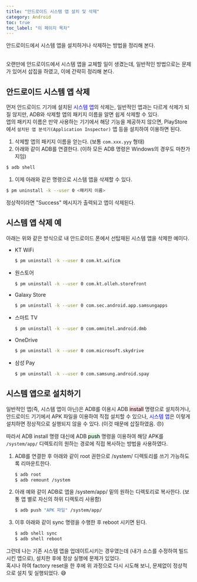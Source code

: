 ```yaml
---
title: "안드로이드 시스템 앱 설치 및 삭제"
category: Android
toc: true
toc_label: "이 페이지 목차"
---
```


안드로이드에서 시스템 앱을 설치하거나 삭제하는 방법을 정리해 본다.

<br>
오랜만에 안드로이드에서 시스템 앱을 교체할 일이 생겼는데, 일반적인 방법으로는 문제가 있어서 삽집을 하였고, 이에 간략히 정리해 본다.

## 안드로이드 시스템 앱 삭제
먼저 안드로이드 기기에 설치된 <font color=blue>시스템 앱</font>의 삭제는, 일반적인 앱과는 다르게 삭제가 되질 않지만, ADB와 삭제할 앱의 패키지 이름을 알면 쉽게 삭제할 수 있다.  
앱의 패키지 이름은 만약 사용하는 기기에서 해당 기능을 제공하지 않으면, PlayStore에서 `설치된 앱 분석기(Application Inspector)` 앱 등을 설치하여 이용하면 된다.
1. 삭제할 앱의 패키지 이름을 얻는다. (보통 `com.xxx.yyy` 형태)
1. 아래와 같이 ADB를 연결한다. (이하 모든 ADB 명령은 Windows의 경우도 마찬가지임)
```sh
$ adb shell
```
1. 이제 아래와 같은 명령으로 시스템 앱을 삭제할 수 있다.
```sh
$ pm uninstall -k --user 0 <패키지 이름>
```
정상적이라면 "Success" 메시지가 출력되고 앱이 삭제된다.

## 시스템 앱 삭제 예
아래는 위와 같은 방식으로 내 안드로이드 폰에서 선탑재된 시스템 앱을 삭제한 예이다.
- KT WiFi
   ```sh
   $ pm uninstall -k --user 0 com.kt.wificm
   ```
- 원스토어
   ```sh
   $ pm uninstall -k --user 0 com.kt.olleh.storefront
   ```
- Galaxy Store
   ```sh
   $ pm uninstall -k --user 0 com.sec.android.app.samsungapps
   ```
- 스마트 TV
   ```sh
   $ pm uninstall -k --user 0 com.omnitel.android.dmb
   ```
- OneDrive
   ```sh
   $ pm uninstall -k --user 0 com.microsoft.skydrive
   ```
- 삼성 Pay
   ```sh
   $ pm uninstall -k --user 0 com.samsung.android.spay
   ```

## 시스템 앱으로 설치하기
일반적인 앱(즉, 시스템 앱이 아닌)은 ADB를 이용시 ADB <mark style='background-color: #ffdce0'>install</mark> 명령으로 설치하거나, 안드로이드 기기에서 APK 파일을 이용하여 직접 설치할 수 있으나, <font color=blue>시스템 앱</font>은 이렇게 설치하면 정상적으로 실행되지 않을 수 있다. (이것 때문에 삽질하였음. 😠)  

따라서 ADB install 명령 대신에 ADB <mark style='background-color: #dcffe4'>push</mark> 명령을 이용하여 해당 APK를 `/system/app/` 디렉토리의 원하는 경로에 직접 복사하는 방법을 사용하였다.  
1. ADB를 연결한 후 아래와 같이 root 권한으로 /system/ 디렉토리를 쓰기 가능하도록 리마운트한다.
   ```sh
   $ adb root
   $ adb remount /system
   ```
1. 아래 예와 같이 ADB로 앱을 /system/app/ 밑의 원하는 디렉토리로 복사한다. (보통 앱 별로 자신의 하위 디렉토리 사용함)
   ```sh
   $ adb push "APK 파일" /system/app/
   ```
1. 이후 아래와 같이 sync 명령을 수행한 후 reboot 시키면 된다.
   ```sh
   $ adb shell sync
   $ adb shell reboot
   ```

그런데 나는 기존 시스템 앱을 업데이트시키는 경우였는데 (내가 소스를 수정하여 빌드시킨 앱으로), 설치한 후에 정상 실행에 문제가 있었다.  
혹시나 하여 factory reset을 한 후에 위 과정으로 다시 시도해 보니, 문제없이 정상적으로 설치 및 실행되었다. 😅

